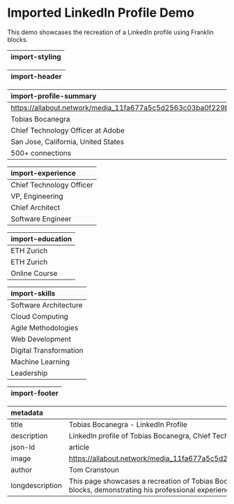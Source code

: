 # Imported LinkedIn Profile Demo

This demo showcases the recreation of a LinkedIn profile using Franklin blocks.

| import-styling |
| :---- |

| import-header |
| :---- |

| import-profile-summary |
| :---- |
| https://allabout.network/media_11fa677a5c5d2563c03ba0f229be08509492ccb60.png |
| Tobias Bocanegra |
| Chief Technology Officer at Adobe |
| San Jose, California, United States |
| 500+ connections |

| import-experience |
| :---- |
| Chief Technology Officer | Adobe | Jan 2022 - Present |
| VP, Engineering | Adobe | Jan 2020 - Dec 2021 |
| Chief Architect | Day Software | Jan 2010 - Dec 2019 |
| Software Engineer | Tech Startup | Jan 2005 - Dec 2009 |

| import-education |
| :---- |
| ETH Zurich | Master of Science in Computer Science | 2000 - 2002 |
| ETH Zurich | Bachelor of Science in Computer Science | 1995 - 2000 |
| Online Course | Advanced Machine Learning | 2018 |

| import-skills |
| :---- |
| Software Architecture |
| Cloud Computing |
| Agile Methodologies |
| Web Development |
| Digital Transformation |
| Machine Learning |
| Leadership |

| import-footer |
| :---- |

| metadata |  |
| :---- | :---- |
| title | Tobias Bocanegra - LinkedIn Profile |
| description | LinkedIn profile of Tobias Bocanegra, Chief Technology Officer at Adobe |
| json-ld | article |
| image | https://allabout.network/media_11fa677a5c5d2563c03ba0f229be08509492ccb60.png |
| author | Tom Cranstoun |
| longdescription | This page showcases a recreation of Tobias Bocanegra's LinkedIn profile using Franklin blocks, demonstrating his professional experience, education, and skills. |
